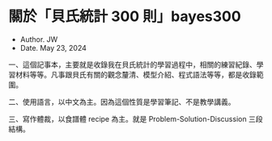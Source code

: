 # 關於「貝氏統計 300 則」bayes300

-   Author. JW
-   Date. May 23, 2024

一、這個記事本，主要就是收錄我在貝氏統計的學習過程中，相關的練習紀錄、學習材料等等。凡事跟貝氏有關的觀念釐清、模型介紹、程式語法等等，都是收錄範圍。

二、使用語言，以中文為主。因為這個性質是學習筆記、不是教學講義。

三、寫作體裁，以食譜體 recipe 為主。就是 Problem-Solution-Discussion 三段結構。
